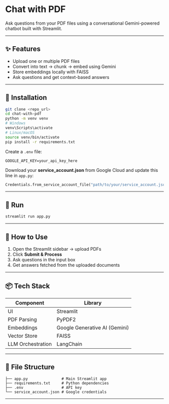 # Chat with PDF

Ask questions from your PDF files using a conversational Gemini-powered chatbot built with Streamlit.

---

## ✨ Features

- Upload one or multiple PDF files  
- Convert into text → chunk → embed using Gemini  
- Store embeddings locally with FAISS  
- Ask questions and get context-based answers  

---

## 🔧 Installation

```bash
git clone <repo_url>
cd chat-with-pdf
python -m venv venv
# Windows
venv\Scripts\activate
# Linux/macOS
source venv/bin/activate
pip install -r requirements.txt
```

Create a `.env` file:

```
GOOGLE_API_KEY=your_api_key_here
```

Download your **service_account.json** from Google Cloud and update this line in `app.py`:

```python
Credentials.from_service_account_file("path/to/your/service_account.json")
```

---

## 🚀 Run

```bash
streamlit run app.py
```

---

## 📌 How to Use

1. Open the Streamlit sidebar → upload PDFs  
2. Click **Submit & Process**  
3. Ask questions in the input box  
4. Get answers fetched from the uploaded documents  

---

## 📦 Tech Stack

| Component          | Library                          |
|-------------------|-----------------------------------|
| UI                | Streamlit                         |
| PDF Parsing       | PyPDF2                            |
| Embeddings        | Google Generative AI (Gemini)     |
| Vector Store      | FAISS                             |
| LLM Orchestration | LangChain                         |

---

## 📁 File Structure

```
├── app.py               # Main Streamlit app
├── requirements.txt     # Python dependencies
├── .env                 # API key
└── service_account.json # Google credentials
```

---
